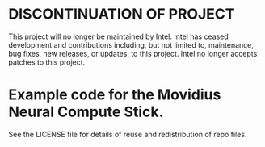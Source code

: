 # DISCONTINUATION OF PROJECT #
This project will no longer be maintained by Intel.
Intel has ceased development and contributions including, but not limited to, maintenance, bug fixes, new releases, or updates, to this project.
Intel no longer accepts patches to this project.
# Example code for the Movidius Neural Compute Stick.

See the LICENSE file for details of reuse and redistribution of repo files.
